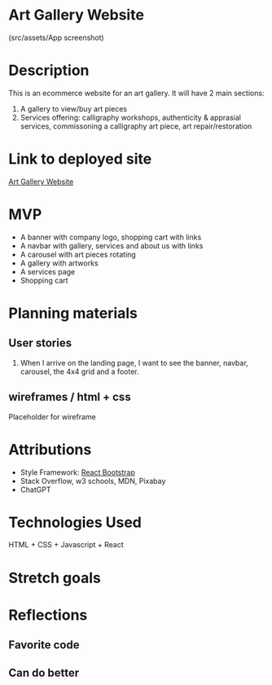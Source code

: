# Art Gallery Website

(src/assets/App screenshot)

# Description

This is an ecommerce website for an art gallery. 
It will have 2 main sections:
1. A gallery to view/buy art pieces 
2. Services offering: calligraphy workshops, authenticity & apprasial services, commissoning a calligraphy art piece, art repair/restoration

# Link to deployed site

[Art Gallery Website](art-gallery-website-rose.vercel.app)

# MVP

- A banner with company logo, shopping cart with links
- A navbar with gallery, services and about us with links 
- A carousel with art pieces rotating 
- A gallery with artworks
- A services page
- Shopping cart

# Planning materials 

## User stories 

1. When I arrive on the landing page, I want to see the banner, navbar, carousel, the 4x4 grid and a footer.

## wireframes / html + css

Placeholder for wireframe

# Attributions

- Style Framework: [React Bootstrap](https://react-bootstrap.netlify.app)
- Stack Overflow, w3 schools, MDN, Pixabay
- ChatGPT

# Technologies Used

HTML + CSS + Javascript + React

# Stretch goals


# Reflections

## Favorite code



## Can do better






